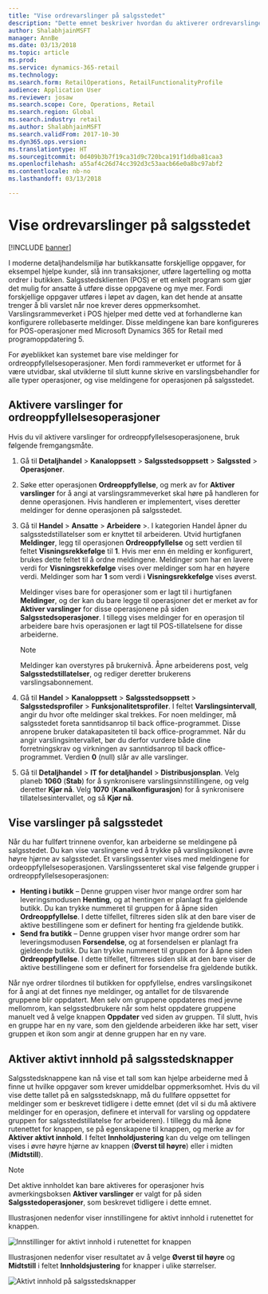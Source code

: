 ```yaml
---
title: "Vise ordrevarslinger på salgsstedet"
description: "Dette emnet beskriver hvordan du aktiverer ordrevarslinger på salgsstedet og varselrammeverket. Til slutt kan utviklere utvide disse meldingene til andre operasjoner enn ordreoppfyllelsesoperasjoner."
author: ShalabhjainMSFT
manager: AnnBe
ms.date: 03/13/2018
ms.topic: article
ms.prod: 
ms.service: dynamics-365-retail
ms.technology: 
ms.search.form: RetailOperations, RetailFunctionalityProfile
audience: Application User
ms.reviewer: josaw
ms.search.scope: Core, Operations, Retail
ms.search.region: Global
ms.search.industry: retail
ms.author: ShalabhjainMSFT
ms.search.validFrom: 2017-10-30
ms.dyn365.ops.version: 
ms.translationtype: HT
ms.sourcegitcommit: 0d409b3b7f19ca31d9c720bca191f1ddba81caa3
ms.openlocfilehash: a55af4c26d74cc392d3c53aacb66e0a8bc97abf2
ms.contentlocale: nb-no
ms.lasthandoff: 03/13/2018

---
```


# <a name="show-order-notifications-in-the-point-of-sale"></a>Vise ordrevarslinger på salgsstedet

[!INCLUDE [banner](includes/banner.md)]

I moderne detaljhandelsmiljø har butikkansatte forskjellige oppgaver, for eksempel hjelpe kunder, slå inn transaksjoner, utføre lagertelling og motta ordrer i butikken. Salgsstedsklienten (POS) er ett enkelt program som gjør det mulig for ansatte å utføre disse oppgavene og mye mer. Fordi forskjellige oppgaver utføres i løpet av dagen, kan det hende at ansatte trenger å bli varslet når noe krever deres oppmerksomhet. Varslingsrammeverket i POS hjelper med dette ved at forhandlerne kan konfigurere rollebaserte meldinger. Disse meldingene kan bare konfigureres for POS-operasjoner med Microsoft Dynamics 365 for Retail med programoppdatering 5.

For øyeblikket kan systemet bare vise meldinger for ordreoppfyllelsesoperasjoner. Men fordi rammeverket er utformet for å være utvidbar, skal utviklerne til slutt kunne skrive en varslingsbehandler for alle typer operasjoner, og vise meldingene for operasjonen på salgsstedet.

## <a name="enable-notifications-for-order-fulfillment-operations"></a>Aktivere varslinger for ordreoppfyllelsesoperasjoner

Hvis du vil aktivere varslinger for ordreoppfyllelsesoperasjonene, bruk følgende fremgangsmåte.

1. Gå til **Detaljhandel** &gt; **Kanaloppsett** &gt; **Salgsstedsoppsett** &gt; **Salgssted** &gt; **Operasjoner**.
2. Søke etter operasjonen **Ordreoppfyllelse**, og merk av for **Aktiver varslinger** for å angi at varslingsrammeverket skal høre på handleren for denne operasjonen. Hvis handleren er implementert, vises deretter meldinger for denne operasjonen på salgsstedet.
3. Gå til **Handel** &gt; **Ansatte** &gt; **Arbeidere** &gt;. I kategorien Handel åpner du salgsstedstillatelser som er knyttet til arbeideren. Utvid hurtigfanen **Meldinger**, legg til operasjonen **Ordreoppfyllelse** og sett verdien til feltet **Visningsrekkefølge** til **1**. Hvis mer enn én melding er konfigurert, brukes dette feltet til å ordne meldingene. Meldinger som har en lavere verdi for **Visningsrekkefølge** vises over meldinger som har en høyere verdi. Meldinger som har **1** som verdi i **Visningsrekkefølge** vises øverst.

    Meldinger vises bare for operasjoner som er lagt til i hurtigfanen **Meldinger**, og der kan du bare legge til operasjoner det er merket av for **Aktiver varslinger** for disse operasjonene på siden **Salgsstedsoperasjoner**. I tillegg vises meldinger for en operasjon til arbeidere bare hvis operasjonen er lagt til POS-tillatelsene for disse arbeiderne.

    > [!NOTE]
    > Meldinger kan overstyres på brukernivå. Åpne arbeiderens post, velg **Salgsstedstillatelser**, og rediger deretter brukerens varslingsabonnement.

4. Gå til **Handel** &gt; **Kanaloppsett** &gt; **Salgsstedsoppsett** &gt; **Salgsstedsprofiler** &gt; **Funksjonalitetsprofiler**. I feltet **Varslingsintervall**, angir du hvor ofte meldinger skal trekkes. For noen meldinger, må salgsstedet foreta sanntidsanrop til back office-programmet. Disse anropene bruker datakapasiteten til back office-programmet. Når du angir varslingsintervallet, bør du derfor vurdere både dine forretningskrav og virkningen av sanntidsanrop til back office-programmet. Verdien **0** (null) slår av alle varslinger.
5. Gå til **Detaljhandel** &gt; **IT for detaljhandel** &gt; **Distribusjonsplan**. Velg planeb **1060** (**Stab**) for å synkronisere varslingsinnstillingene, og velg deretter **Kjør nå**. Velg **1070** (**Kanalkonfigurasjon**) for å synkronisere tillatelsesintervallet, og så **Kjør nå**.

## <a name="view-notifications-in-the-pos"></a>Vise varslinger på salgsstedet

Når du har fullført trinnene ovenfor, kan arbeiderne se meldingene på salgsstedet. Du kan vise varslingene ved å trykke på varslingsikonet i øvre høyre hjørne av salgsstedet. Et varslingssenter vises med meldingene for ordeoppfyllelsesoperasjonen. Varslingssenteret skal vise følgende grupper i ordreoppfyllelsesoperasjonen:

- **Henting i butikk** – Denne gruppen viser hvor mange ordrer som har leveringsmodusen **Henting**, og at hentingen er planlagt fra gjeldende butikk. Du kan trykke nummeret til gruppen for å åpne siden **Ordreoppfyllelse**. I dette tilfellet, filtreres siden slik at den bare viser de aktive bestillingene som er definert for henting fra gjeldende butikk.
- **Send fra butikk** – Denne gruppen viser hvor mange ordrer som har leveringsmodusen **Forsendelse**, og at forsendelsen er planlagt fra gjeldende butikk. Du kan trykke nummeret til gruppen for å åpne siden **Ordreoppfyllelse**. I dette tilfellet, filtreres siden slik at den bare viser de aktive bestillingene som er definert for forsendelse fra gjeldende butikk.

Når nye ordrer tilordnes til butikken for oppfyllelse, endres varslingsikonet for å angi at det finnes nye meldinger, og antallet for de tilsvarende gruppene blir oppdatert. Men selv om gruppene oppdateres med jevne mellomrom, kan selgsstedbrukere når som helst oppdatere gruppene manuelt ved å velge knappen **Oppdater** ved siden av gruppen. Til slutt, hvis en gruppe har en ny vare, som den gjeldende arbeideren ikke har sett, viser gruppen et ikon som angir at denne gruppen har en ny vare.

## <a name="enable-live-content-on-pos-buttons"></a>Aktiver aktivt innhold på salgsstedsknapper

Salgsstedsknappene kan nå vise et tall som kan hjelpe arbeiderne med å finne ut hvilke oppgaver som krever umiddelbar oppmerksomhet. Hvis du vil vise dette tallet på en salgsstedsknapp, må du fullføre oppsettet for meldinger som er beskrevet tidligere i dette emnet (det vil si du må aktivere meldinger for en operasjon, definere et intervall for varsling og oppdatere gruppen for salgsstedstillatelse for arbeideren). I tillegg du må åpne rutenettet for knappen, se på egenskapene til knappen, og merke av for **Aktiver aktivt innhold**. I feltet **Innholdjustering** kan du velge om tellingen vises i øvre høyre hjørne av knappen (**Øverst til høyre**) eller i midten (**Midtstill**).

> [!NOTE]
> Det aktive innholdet kan bare aktiveres for operasjoner hvis avmerkingsboksen **Aktiver varslinger** er valgt for på siden **Salgsstedoperasjoner**, som beskrevet tidligere i dette emnet.

Illustrasjonen nedenfor viser innstillingene for aktivt innhold i rutenettet for knappen.

![Innstillinger for aktivt innhold i rutenettet for knappen](./media/ButtonGridDesigner.png "Innstillinger for aktivt innhold i rutenettet for knappen")

Illustrasjonen nedenfor viser resultatet av å velge **Øverst til høyre** og **Midtstill** i feltet **Innholdsjustering** for knapper i ulike størrelser.

![Aktivt innhold på salgsstedsknapper](./media/ButtonsWithLiveContent.png "Aktivt innhold på salgsstedsknapper")


